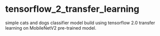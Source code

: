 # tensorflow_2_transfer_learning

simple cats and dogs classifier model build using tensorflow 2.0 transfer learning on MobileNetV2 pre-trained model.
